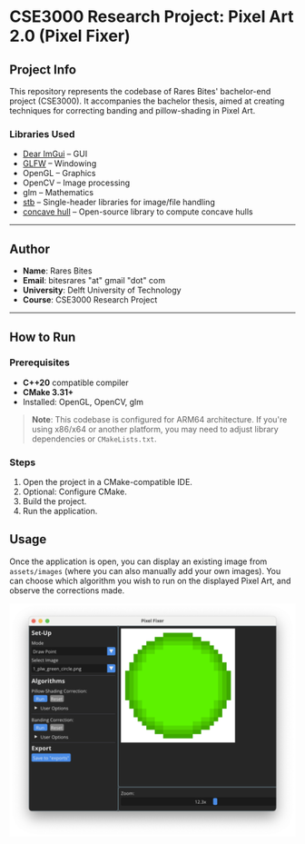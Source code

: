 # CSE3000 Research Project: Pixel Art 2.0 (Pixel Fixer)

## Project Info
This repository represents the codebase of Rares Bites' bachelor-end project (CSE3000). It accompanies the bachelor thesis, aimed at creating techniques for correcting banding and pillow-shading in Pixel Art.

### Libraries Used
- [Dear ImGui](https://github.com/ocornut/imgui) – GUI
- [GLFW](https://github.com/glfw/glfw) – Windowing
- OpenGL – Graphics
- OpenCV – Image processing
- glm – Mathematics
- [stb](https://github.com/nothings/stb) – Single-header libraries for image/file handling
- [concave hull](https://github.com/senhorsolar/concavehull) – Open-source library to compute concave hulls

---

## Author
- **Name**: Rares Bites
- **Email**: bitesrares "at" gmail "dot" com
- **University**: Delft University of Technology
- **Course**: CSE3000 Research Project

---

## How to Run

### Prerequisites
- **C++20** compatible compiler
- **CMake 3.31+**
- Installed: OpenGL, OpenCV, glm

> **Note**: This codebase is configured for ARM64 architecture. If you're using x86/x64 or another platform, you may need to adjust library dependencies or `CMakeLists.txt`.

### Steps
1. Open the project in a CMake-compatible IDE.
2. Optional: Configure CMake.
3. Build the project.
4. Run the application.

## Usage
Once the application is open, you can display an existing image from `assets/images` (where you can also manually add your own images). You can choose which algorithm you wish to run on the displayed Pixel Art, and observe the corrections made.

![demo.png](demo.png)